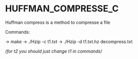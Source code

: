 # HUFFMAN_COMPRESSE_C
Huffman compress is a method to compresse a file

Commands:

-> make
-> ./Hzip -c t1.txt
-> ./Hzip -d t1.txt.hz decompress.txt

/*for t2 you should just change t1 in commands*/

